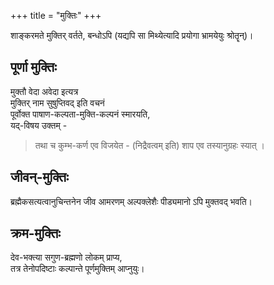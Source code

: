 +++
title = "मुक्तिः"
+++


शाङ्करमते मुक्तिर् वर्तते, बन्धोऽपि (यद्यपि सा मिथ्येत्यादि प्रयोगा भ्रामयेयुः श्रोतॄन्)। 

## पूर्णा मुक्तिः
मुक्तौ वेदा अवेदा इत्यत्र  
मुक्तिर् नाम सुषुप्तिवद् इति वचनं  
पूर्वोक्त पाषाण-कल्पता-मुक्ति-कल्पनं स्मारयति,  
यद्-विषय उक्तम् - 

> तथा च कुम्भ-कर्ण एव विजयेत -
(निद्रैवत्वम् इति) शाप एव तस्यानुग्रहः स्यात् ।

## जीवन्-मुक्तिः
ब्रह्मैकसत्यत्वानुचिन्तनेन जीव आमरणम् अल्पक्लेशैः पीड्यमानो ऽपि मुक्तवद् भवति। 

## क्रम-मुक्तिः
देव-भक्त्या सगुण-ब्रह्मणो लोकम् प्राप्य,  
तत्र तेनोपदिष्टाः कल्पान्ते पूर्णमुक्तिम् आप्नुयुः। 
